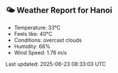 <!-- WEATHER-START -->
## 🌤 Weather Report for Hanoi

- Temperature: 33°C
- Feels like: 40°C
- Conditions: overcast clouds
- Humidity: 66%
- Wind Speed: 1.76 m/s

Last updated: 2025-06-23 08:33:03 UTC
<!-- WEATHER-END -->
